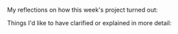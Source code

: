 My reflections on how this week's project turned out:

Things I'd like to have clarified or explained in more detail:
